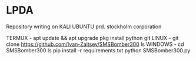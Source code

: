 # LPDA
Repository writing on KALI UBUNTU prd. stockholm corporation


 TERMUX -           apt update && apt upgrade 
                    pkg install python git
 LINUX   -          git clone https://github.com/Ivan-Zaitsev/SMSBomber300
                    ls
WINDOWS  -          cd SMSBomber300
                    ls
                    pip install -r requirements.txt
                    python SMSBomber300.py
